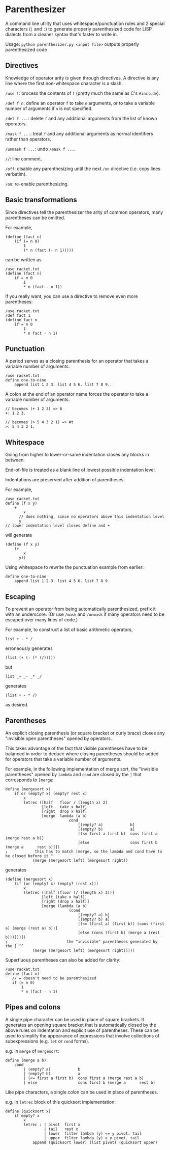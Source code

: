 # Parenthesizer

A command line utility that uses whitespace/punctuation rules and 2 special characters (`|` and `:`) to generate properly parenthesized code for LISP dialects from a cleaner syntax that's faster to write in.

Usage: `python parenthesizer.py <input file>` outputs properly parenthesized code

## Directives

Knowledge of operator arity is given through directives. A directive is any line where the first non-whitespace character is a slash.

`/use f`: process the contents of `f` (pretty much the same as C's `#include`).

`/def f n`: define an operator `f` to take `n` arguments, or to take a variable number of arguments if `n` is not specified.

`/del f ...`: delete `f` and any additional arguments from the list of known operators.

`/mask f ...`: treat `f` and any additional arguments as normal identifiers rather than operators.

`/unmask f ...`: undo `/mask f ...`.

`//`: line comment.

`/off`: disable any parenthesizing until the next `/on` directive (i.e. copy lines verbatim).

`/on`: re-enable parenthesizing.

## Basic transformations

Since directives tell the parenthesizer the arity of common operators, many parentheses can be omitted.

For example,
```racket
(define (fact n)
    (if (= n 0)
        1
        (* n (fact (- n 1)))))
```
can be written as
```racket
/use racket.txt
(define (fact n)
    if = n 0
        1
        * n (fact - n 1))
```

If you really want, you can use a directive to remove even more parentheses:
```racket
/use racket.txt
/def fact 1
(define fact n
    if = n 0
        1
        * n fact - n 1)
```

## Punctuation

A period serves as a closing parenthesis for an operator that takes a variable number of arguments.

```racket
/use racket.txt
define one-to-nine
    append list 1 2 3. list 4 5 6. list 7 8 9..
```

A colon at the end of an operator name forces the operator to take a variable number of arguments:
```
// becomes (+ 1 2 3) => 6
+: 1 2 3.

// becomes (> 5 4 3 2 1) => #t
>: 5 4 3 2 1.
```

## Whitespace

Going from higher to lower-or-same indentation closes any blocks in between.

End-of-file is treated as a blank line of lowest possible indentation level.

Indentations are preserved after addition of parentheses.

For example,
```racket
/use racket.txt
define (f x y)
    +
        x
      // does nothing, since no operators above this indentation level
      y
// lower indentation level closes define and + 
```
will generate
```racket
(define (f x y)
    (+
        x
      y))
```

Using whitespace to rewrite the punctuation example from earlier:
```racket
define one-to-nine
    append list 1 2 3. list 4 5 6. list 7 8 9
```

## Escaping

To prevent an operator from being automatically parenthesized, prefix it with an underscore. (Or use `/mask` and `/unmask` if many operators need to be escaped over many lines of code.)

For example, to construct a list of basic arithmetic operators,
```racket
list + - * /
```
erroneously generates
```racket
(list (+ (- (* (/)))))
```
but

```racket
list _+ _- _* _/
```
generates
```racket
(list + - * /)
```
as desired.

## Parentheses

An explicit closing parenthesis (or square bracket or curly brace) closes any "invisible open parentheses"
opened by operators.

This takes advantage of the fact that visible parentheses have to be balanced in order to deduce where closing
parentheses should be added for operators that take a variable number of arguments.

For example, in the following implementation of merge sort, the "invisible parentheses" opened by `lambda` and
`cond` are closed by the `]` that corresponds to `[merge`:
```racket
define (mergesort x)
    if or (empty? x) (empty? rest x)
        x
        letrec ([half   floor / (length x) 2]
                [left   take x half]
                [right  drop x half]
                [merge  lambda (a b)
                            cond
                                [(empty? a)            b]
                                [(empty? b)            a]
                                [(<= first a first b)  cons first a (merge rest a b)]
                                [else                  cons first b (merge a      rest b)]])
;            this has to match [merge, so the lambda and cond have to be closed before it ^
            (merge (mergesort left) (mergesort right))
```
generates
```racket
(define (mergesort x)
    (if (or (empty? x) (empty? (rest x)))
        x
        (letrec ([half (floor (/ (length x) 2))]
                [left (take x half)]
                [right (drop x half)]
                [merge (lambda (a b)
                            (cond
                                [(empty? a) b]
                                [(empty? b) a]
                                [(<= (first a) (first b)) (cons (first a) (merge (rest a) b))]
                                [else (cons (first b) (merge a (rest b)))]))])
;                          the "invisible" parentheses generated by the ] ^^
            (merge (mergesort left) (mergesort right)))))
```

Superfluous parentheses can also be added for clarity:
```racket
/use racket.txt
define (fact n)
   // = doesn't need to be parenthesized
   if (= n 0)
       1
       * n (fact - n 1)
```

## Pipes and colons

A single pipe character can be used in place of square brackets. It generates an opening square bracket
that is automatically closed by the above rules on indentation and explicit use of parentheses. These can be
used to simplify the appearance of expressions that involve collections of subexpressions (e.g. `let` or `cond` forms).

e.g. in `merge` of `mergesort`:
```racket
define (merge a b)
    cond
        | (empty? a)            b
        | (empty? b)            a
        | (<= first a first b)  cons first a (merge rest a b)
        | else                  cons first b (merge a      rest b)
```

Like pipe characters, a single colon can be used in place of parentheses.

e.g. in `letrec` block of this quicksort implementation:
```racket
define (quicksort x)
    if empty? x
        x
        letrec : | pivot  first x
                 | tail   rest x
                 | lower  filter lambda (y) <= y pivot. tail
                 | upper  filter lambda (y) > y pivot. tail
            append (quicksort lower) (list pivot) (quicksort upper)
```

